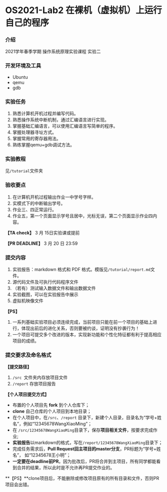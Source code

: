 # OS2021-Lab2 在裸机（虚拟机）上运行自己的程序

### 介绍

2021学年春季学期 操作系统原理实验课程 实验二

### 开发环境及工具

- Ubuntu
- qemu
- gdb

### 实验任务

1. 熟悉计算机开机过程并编写代码。
2. 熟悉操作系统中断机制，通过汇编语言进行实现。
3. 掌握基础汇编语言，可以使用汇编语言写简单的程序。
4. 掌握处理器寻址方式。
5. 掌握常用的寄存器用法。
5. 熟练掌握qemu+gdb调试方法。

### 实验教程

见`/tutorial`文件夹

### 验收要点

1.  在计算机开机过程输出作业一中学号字样。
2.  实模式下的中断输出学号。
2.  作业三、四正常运行。
2.  作业五，第一个页面显示学号且居中，光标无误，第二个页面显示作业四内容。

**【TA check】** 3 月 15日实验课或提前

**【PR DEADLINE】** 3 月 20 日 23:59

### 提交内容

1. 实验报告：markdown 格式和 PDF 格式。模版见`/tutorial/report.md`文件。
2. 源代码文件及可执行代码程序文件
3. （若有）测试输入数据文件和输出数据文件
4. 实验截图，可以在实验报告中展示
5. 虚拟机映像文件

**【PS】**

1. 一系列基础实验项目必须连续完成，当前项目只能在前一个项目的基础上进行，体现出前后的进化关系，否则要被约谈，证明没有抄袭行为！
2. 一个项目可提交多个改进的版本，实现新功能和个性化特征都有利于提高相应项目的成绩。

### 提交要求及命名格式

**【提交路径】**

1. `/src `文件夹内存放项目文件
2. `/report` 存放项目报告

**【个人项目提交方式】**

- 布置的个人项目先 **fork** 到个人仓库下；
- **clone** 自己仓库的个人项目到本地目录；
- 在个人项目中，在`/src`、`/report` 目录下，新建个人目录，目录名为“学号+姓名”，例如“12345678WangXiaoMing”； 
- 在 `/src/12345678WangXiaoMing`目录下，保存**项目相关文件**，按要求完成作业;
- **实验报告**以markdown的格式，写在`/report/12345678WangXiaoMing`目录下；
- 完成任务需求后，**Pull Request回主项目的master分支**，PR标题为“学号+姓名”， 如“12345678王小明”；
- **一定要在deadline前PR**。因为批改后，PR将合并到主项目，所有同学都能看到合并的结果，所以此时是不允许再PR提交作业的。

**【PS】**clone项目后，不能删除或修改项目原有的所有目录和文件，否则PR项目会出错。

